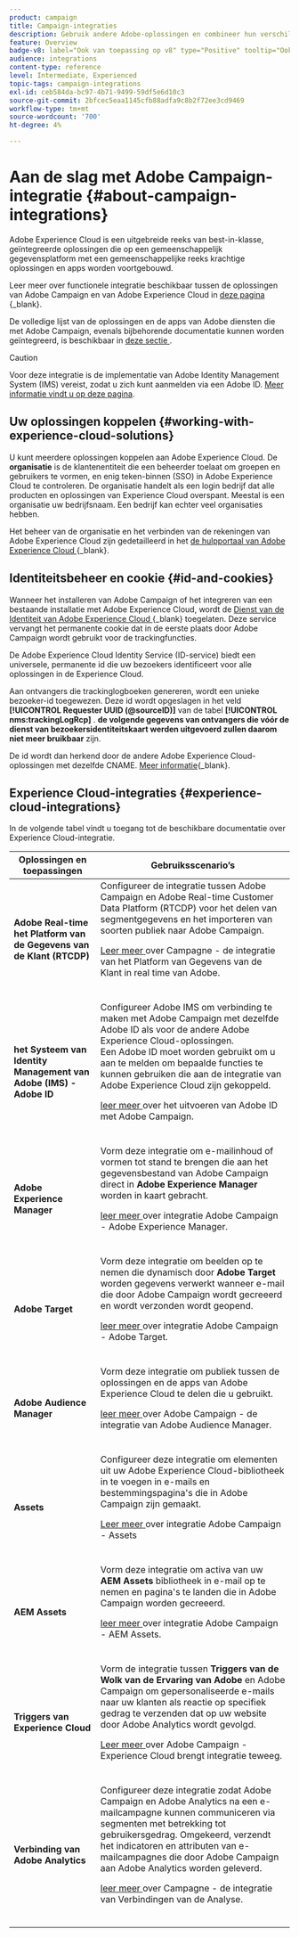 ```yaml
---
product: campaign
title: Campaign-integraties
description: Gebruik andere Adobe-oplossingen en combineer hun verschillende mogelijkheden met Campaign
feature: Overview
badge-v8: label="Ook van toepassing op v8" type="Positive" tooltip="Ook van toepassing op campagne v8"
audience: integrations
content-type: reference
level: Intermediate, Experienced
topic-tags: campaign-integrations
exl-id: ceb584da-bc97-4b71-9499-59df5e6d10c3
source-git-commit: 2bfcec5eaa1145cfb88adfa9c8b2f72ee3cd9469
workflow-type: tm+mt
source-wordcount: '700'
ht-degree: 4%

---
```


# Aan de slag met Adobe Campaign-integratie {#about-campaign-integrations}

Adobe Experience Cloud is een uitgebreide reeks van best-in-klasse, geïntegreerde oplossingen die op een gemeenschappelijk gegevensplatform met een gemeenschappelijke reeks krachtige oplossingen en apps worden voortgebouwd.

Leer meer over functionele integratie beschikbaar tussen de oplossingen van Adobe Campaign en van Adobe Experience Cloud in [ deze pagina ](https://experienceleague.adobe.com/en/docs/core-services/interface/administration/integrations){_blank}.

De volledige lijst van de oplossingen en de apps van Adobe diensten die met Adobe Campaign, evenals bijbehorende documentatie kunnen worden geïntegreerd, is beschikbaar in [ deze sectie ](#experience-cloud-integrations).

>[!CAUTION]
>
>Voor deze integratie is de implementatie van Adobe Identity Management System (IMS) vereist, zodat u zich kunt aanmelden via een Adobe ID. [Meer informatie vindt u op deze pagina](../../integrations/using/about-adobe-id.md).
>

## Uw oplossingen koppelen {#working-with-experience-cloud-solutions}

U kunt meerdere oplossingen koppelen aan Adobe Experience Cloud. De **organisatie** is de klantenentiteit die een beheerder toelaat om groepen en gebruikers te vormen, en enig teken-binnen (SSO) in Adobe Experience Cloud te controleren. De organisatie handelt als een login bedrijf dat alle producten en oplossingen van Experience Cloud overspant. Meestal is een organisatie uw bedrijfsnaam. Een bedrijf kan echter veel organisaties hebben.

Het beheer van de organisatie en het verbinden van de rekeningen van Adobe Experience Cloud zijn gedetailleerd in het [ de hulpportaal van Adobe Experience Cloud ](https://experienceleague.adobe.com/en/docs/core-services/interface/administration/organizations){_blank}.

## Identiteitsbeheer en cookie {#id-and-cookies}

Wanneer het installeren van Adobe Campaign of het integreren van een bestaande installatie met Adobe Experience Cloud, wordt de [ Dienst van de Identiteit van Adobe Experience Cloud ](https://experienceleague.adobe.com/en/docs/id-service/using/home){_blank} toegelaten. Deze service vervangt het permanente cookie dat in de eerste plaats door Adobe Campaign wordt gebruikt voor de trackingfuncties.

De Adobe Experience Cloud Identity Service (ID-service) biedt een universele, permanente id die uw bezoekers identificeert voor alle oplossingen in de Experience Cloud.

Aan ontvangers die trackinglogboeken genereren, wordt een unieke bezoeker-id toegewezen. Deze id wordt opgeslagen in het veld **[!UICONTROL Requester UUID (@sourceID)]** van de tabel **[!UICONTROL nms:trackingLogRcp]** . **de volgende gegevens van ontvangers die vóór de dienst van bezoekersidentiteitskaart werden uitgevoerd zullen daarom niet meer bruikbaar** zijn.

De id wordt dan herkend door de andere Adobe Experience Cloud-oplossingen met dezelfde CNAME. [Meer informatie](https://experienceleague.adobe.com/en/docs/id-service/using/reference/analytics-reference/cname){_blank}.

## Experience Cloud-integraties {#experience-cloud-integrations}

In de volgende tabel vindt u toegang tot de beschikbare documentatie over Experience Cloud-integratie.

<table> 
 <thead> 
  <tr> 
   <th> Oplossingen en toepassingen <br /> </th> 
   <th> Gebruiksscenario’s<br /> </th> 
  </tr> 
 </thead> 
 <tbody> 
  <tr> 
   <td> <strong> Adobe Real-time het Platform van de Gegevens van de Klant (RTCDP) </strong><br /> </td> 
   <td> Configureer de integratie tussen Adobe Campaign en Adobe Real-time Customer Data Platform (RTCDP) voor het delen van segmentgegevens en het importeren van soorten publiek naar Adobe Campaign.<br /> <p><a href="../../integrations/using/get-started-sources-destinations.md"> Leer meer </a> over Campagne - de integratie van het Platform van Gegevens van de Klant in real time van Adobe.</p><br /> </td> 
  </tr> 
  <tr> 
   <td> <strong> het Systeem van Identity Management van Adobe (IMS) - Adobe ID </strong><br /> </td> 
   <td> Configureer Adobe IMS om verbinding te maken met Adobe Campaign met dezelfde Adobe ID als voor de andere Adobe Experience Cloud-oplossingen.<br /> Een Adobe ID moet worden gebruikt om u aan te melden om bepaalde functies te kunnen gebruiken die aan de integratie van Adobe Experience Cloud zijn gekoppeld. <br /> <p><a href="../../integrations/using/about-adobe-id.md"> leer meer </a> over het uitvoeren van Adobe ID met Adobe Campaign.</p><br /> </td> 
  </tr> 
  <tr> 
   <td> <strong> Adobe Experience Manager </strong><br /> </td> 
   <td> Vorm deze integratie om e-mailinhoud of vormen tot stand te brengen die aan het gegevensbestand van Adobe Campaign direct in <strong> Adobe Experience Manager </strong> worden in kaart gebracht.<br /> <p><a href="../../integrations/using/about-adobe-experience-manager.md"> leer meer </a> over integratie Adobe Campaign - Adobe Experience Manager.</p><br /> </td> 
  </tr> 
  <tr> 
   <td> <strong> Adobe Target </strong><br /> </td> 
   <td> Vorm deze integratie om beelden op te nemen die dynamisch door <strong> Adobe Target </strong> worden gegevens verwerkt wanneer e-mail die door Adobe Campaign wordt gecreeerd en wordt verzonden wordt geopend.<br /> <p><a href="../../integrations/using/integrating-with-adobe-target.md"> leer meer </a> over integratie Adobe Campaign - Adobe Target.</p><br /> </td> 
  </tr> 
  <tr> 
   <td><strong> Adobe Audience Manager </strong><br /> </td> 
   <td> Vorm deze integratie om publiek tussen de oplossingen en de apps van Adobe Experience Cloud te delen die u gebruikt.<br /> <p><a href="../../integrations/using/sharing-audiences-with-adobe-experience-cloud.md"> leer meer </a> over Adobe Campaign - de integratie van Adobe Audience Manager.</p><br /> </td> 
  </tr> 
  <tr> 
   <td> <strong> Assets </strong><br /> </td> 
   <td> Configureer deze integratie om elementen uit uw Adobe Experience Cloud-bibliotheek in te voegen in e-mails en bestemmingspagina's die in Adobe Campaign zijn gemaakt.<br /> <p><a href="../../integrations/using/configuring-access-to-assets.md#integrating-with-experience-cloud-assets"> Leer meer </a> over integratie Adobe Campaign - Assets</p><br /> </td> 
  </tr> 
  <tr> 
   <td> <strong> AEM Assets </strong><br /> </td> 
   <td> Vorm deze integratie om activa van uw <strong> AEM Assets </strong> bibliotheek in e-mail op te nemen en pagina's te landen die in Adobe Campaign worden gecreeerd.<br /> <p><a href="../../integrations/using/configuring-access-to-assets.md#integrating-with-aem-assets"> leer meer </a> over integratie Adobe Campaign - AEM Assets.</p><br /> </td> 
  </tr> 
  <tr> 
   <td> <strong> Triggers van Experience Cloud </strong><br /> </td> 
   <td> Vorm de integratie tussen <strong> Triggers van de Wolk van de Ervaring van Adobe </strong> en Adobe Campaign om gepersonaliseerde e-mails naar uw klanten als reactie op specifiek gedrag te verzenden dat op uw website door Adobe Analytics wordt gevolgd.<br /> <p><a href="about-triggers.md"> Leer meer </a> over Adobe Campaign - Experience Cloud brengt integratie teweeg.</p><br /> </td> 
  </tr> 
  <tr> 
   <td> <strong> Verbinding van Adobe Analytics </strong><br /> </td> 
   <td> Configureer deze integratie zodat Adobe Campaign en Adobe Analytics na een e-mailcampagne kunnen communiceren via segmenten met betrekking tot gebruikersgedrag. Omgekeerd, verzendt het indicatoren en attributen van e-mailcampagnes die door Adobe Campaign aan Adobe Analytics worden geleverd.<br /> <p><a href="../../integrations/using/gs-aa.md"> leer meer </a> over Campagne - de integratie van Verbindingen van de Analyse.</p><br /> </td> 
  </tr> 
 </tbody> 
</table>
